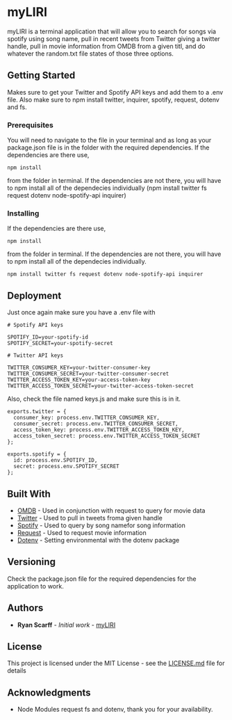 # myLIRI

myLIRI is a terminal application that will allow you to search for songs via spotify using song name, pull in recent tweets from Twitter giving a twitter handle, pull in movie information from OMDB from a given titl, and do whatever the random.txt file states of those three options.

## Getting Started

Makes sure to get your Twitter and Spotify API keys and add them to a .env file. Also make sure to npm install twitter, inquirer, spotify, request, dotenv and fs.

### Prerequisites

You will need to navigate to the file in your terminal and as long as your package.json file is in the folder with the required dependencies. If the dependencies are there use,

```
npm install
```

from the folder in terminal. If the dependencies are not there, you will have to npm install all of the dependecies individually (npm install twitter fs request dotenv node-spotify-api inquirer)

### Installing

If the dependencies are there use,

```
npm install
```

from the folder in terminal. If the dependencies are not there, you will have to npm install all of the dependecies individually. 

```
npm install twitter fs request dotenv node-spotify-api inquirer
```

## Deployment

Just once again make sure you have a .env file with 

```
# Spotify API keys

SPOTIFY_ID=your-spotify-id
SPOTIFY_SECRET=your-spotify-secret

# Twitter API keys

TWITTER_CONSUMER_KEY=your-twitter-consumer-key
TWITTER_CONSUMER_SECRET=your-twitter-consumer-secret
TWITTER_ACCESS_TOKEN_KEY=your-access-token-key
TWITTER_ACCESS_TOKEN_SECRET=your-twitter-access-token-secret
```

Also, check the file named keys.js and make sure this is in it.

```
exports.twitter = {
  consumer_key: process.env.TWITTER_CONSUMER_KEY,
  consumer_secret: process.env.TWITTER_CONSUMER_SECRET,
  access_token_key: process.env.TWITTER_ACCESS_TOKEN_KEY,
  access_token_secret: process.env.TWITTER_ACCESS_TOKEN_SECRET
};

exports.spotify = {
  id: process.env.SPOTIFY_ID,
  secret: process.env.SPOTIFY_SECRET
};
```



## Built With

* [OMDB](http://www.omdbapi.com/) - Used in conjunction with request to query for movie data
* [Twitter](https://www.npmjs.com/package/twitter) - Used to pull in tweets froma given handle
* [Spotify](https://www.npmjs.com/package/node-spotify-api) - Used to query by song namefor song information
* [Request](https://www.npmjs.com/package/request) - Used to request movie information
* [Dotenv](https://www.npmjs.com/package/dotenv) - Setting environmental with the dotenv package

## Versioning

Check the package.json file for the required dependencies for the application to work.

## Authors

* **Ryan Scarff** - *Initial work* - [myLIRI](https://github.com/jrscarff/myLIRI)

## License

This project is licensed under the MIT License - see the [LICENSE.md](LICENSE.md) file for details

## Acknowledgments

* Node Modules request fs and dotenv, thank you for your availability.